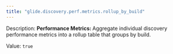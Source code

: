 ```yaml
---
title: "glide.discovery.perf.metrics.rollup_by_build"
---
```


Description: <b>Performance Metrics: </b> Aggregate individual discovery performance metrics into a rollup table that groups by build.

Value: `true`